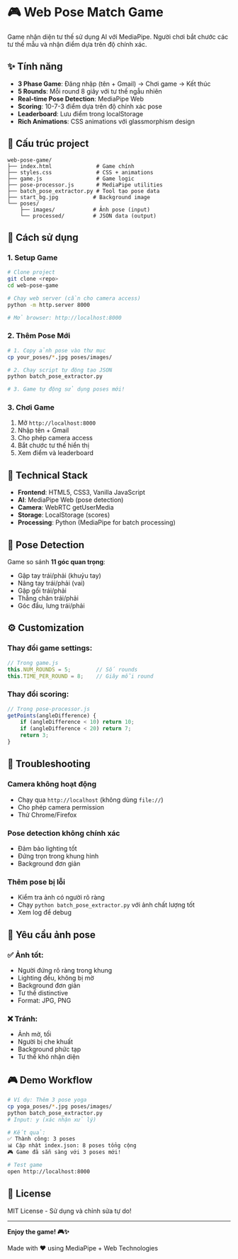 # 🎮 Web Pose Match Game

Game nhận diện tư thế sử dụng AI với MediaPipe. Người chơi bắt chước các tư thế mẫu và nhận điểm dựa trên độ chính xác.

## ✨ Tính năng

- **3 Phase Game**: Đăng nhập (tên + Gmail) → Chơi game → Kết thúc
- **5 Rounds**: Mỗi round 8 giây với tư thế ngẫu nhiên
- **Real-time Pose Detection**: MediaPipe Web
- **Scoring**: 10-7-3 điểm dựa trên độ chính xác pose
- **Leaderboard**: Lưu điểm trong localStorage
- **Rich Animations**: CSS animations với glassmorphism design

## 📁 Cấu trúc project

```
web-pose-game/
├── index.html              # Game chính
├── styles.css              # CSS + animations  
├── game.js                 # Game logic
├── pose-processor.js       # MediaPipe utilities
├── batch_pose_extractor.py # Tool tạo pose data
├── start_bg.jpg           # Background image
└── poses/
    ├── images/            # Ảnh pose (input)
    └── processed/         # JSON data (output)
```

## 🚀 Cách sử dụng

### 1. Setup Game
```bash
# Clone project
git clone <repo>
cd web-pose-game

# Chạy web server (cần cho camera access)
python -m http.server 8000

# Mở browser: http://localhost:8000
```

### 2. Thêm Pose Mới
```bash
# 1. Copy ảnh pose vào thư mục
cp your_poses/*.jpg poses/images/

# 2. Chạy script tự động tạo JSON
python batch_pose_extractor.py

# 3. Game tự động sử dụng poses mới!
```

### 3. Chơi Game
1. Mở `http://localhost:8000`
2. Nhập tên + Gmail
3. Cho phép camera access  
4. Bắt chước tư thế hiển thị
5. Xem điểm và leaderboard

## 🔧 Technical Stack

- **Frontend**: HTML5, CSS3, Vanilla JavaScript
- **AI**: MediaPipe Web (pose detection)
- **Camera**: WebRTC getUserMedia
- **Storage**: LocalStorage (scores)
- **Processing**: Python (MediaPipe for batch processing)

## 🎯 Pose Detection

Game so sánh **11 góc quan trọng**:
- Gập tay trái/phải (khuỷu tay)
- Nâng tay trái/phải (vai)  
- Gập gối trái/phải
- Thẳng chân trái/phải
- Góc đầu, lưng trái/phải

## ⚙️ Customization

### Thay đổi game settings:
```javascript
// Trong game.js
this.NUM_ROUNDS = 5;        // Số rounds
this.TIME_PER_ROUND = 8;    // Giây mỗi round
```

### Thay đổi scoring:
```javascript  
// Trong pose-processor.js
getPoints(angleDifference) {
    if (angleDifference < 10) return 10;
    if (angleDifference < 20) return 7;
    return 3;
}
```

## 🐛 Troubleshooting

### Camera không hoạt động
- Chạy qua `http://localhost` (không dùng `file://`)
- Cho phép camera permission
- Thử Chrome/Firefox

### Pose detection không chính xác  
- Đảm bảo lighting tốt
- Đứng trọn trong khung hình
- Background đơn giản

### Thêm pose bị lỗi
- Kiểm tra ảnh có người rõ ràng
- Chạy `python batch_pose_extractor.py` với ảnh chất lượng tốt
- Xem log để debug

## 📝 Yêu cầu ảnh pose

### ✅ Ảnh tốt:
- Người đứng rõ ràng trong khung
- Lighting đều, không bị mờ
- Background đơn giản
- Tư thế distinctive
- Format: JPG, PNG

### ❌ Tránh:
- Ảnh mờ, tối
- Người bị che khuất  
- Background phức tạp
- Tư thế khó nhận diện

## 🎮 Demo Workflow

```bash
# Ví dụ: Thêm 3 pose yoga
cp yoga_poses/*.jpg poses/images/
python batch_pose_extractor.py
# Input: y (xác nhận xử lý)

# Kết quả:
✅ Thành công: 3 poses
📊 Cập nhật index.json: 8 poses tổng cộng  
🎮 Game đã sẵn sàng với 3 poses mới!

# Test game
open http://localhost:8000
```

## 📄 License

MIT License - Sử dụng và chỉnh sửa tự do!

---

**Enjoy the game! 🎮✨**

Made with ❤️ using MediaPipe + Web Technologies

